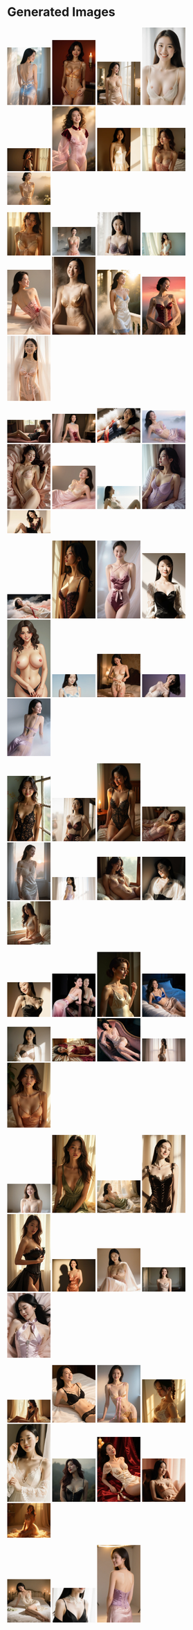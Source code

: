 # Generated Images



<img src="2025_10_24_01.webp" width="100"/> <img src="2025_10_24_02.webp" width="100"/> <img src="2025_10_24_03.webp" width="100"/> <img src="2025_10_24_04.webp" width="100"/> <img src="2025_10_24_05.webp" width="100"/> <img src="2025_10_24_06.webp" width="100"/> <img src="2025_10_24_07.webp" width="100"/> <img src="2025_10_24_08.webp" width="100"/> <img src="2025_10_24_09.webp" width="100"/>

<img src="2025_10_24_10.webp" width="100"/> <img src="2025_10_24_11.webp" width="100"/> <img src="2025_10_24_12.webp" width="100"/> <img src="2025_10_24_13.webp" width="100"/> <img src="2025_10_24_14.webp" width="100"/> <img src="2025_10_24_15.webp" width="100"/> <img src="2025_10_24_16.webp" width="100"/> <img src="2025_10_24_17.webp" width="100"/> <img src="2025_10_24_18.webp" width="100"/>

<img src="2025_10_24_19.webp" width="100"/> <img src="2025_10_24_20.webp" width="100"/> <img src="2025_10_24_21.webp" width="100"/> <img src="2025_10_24_22.webp" width="100"/> <img src="2025_10_24_23.webp" width="100"/> <img src="2025_10_24_24.webp" width="100"/> <img src="2025_10_24_25.webp" width="100"/> <img src="2025_10_24_26.webp" width="100"/> <img src="2025_10_24_27.webp" width="100"/>

<img src="2025_10_24_28.webp" width="100"/> <img src="2025_10_24_29.webp" width="100"/> <img src="2025_10_24_30.webp" width="100"/> <img src="2025_10_24_31.webp" width="100"/> <img src="2025_10_24_32.webp" width="100"/> <img src="2025_10_24_33.webp" width="100"/> <img src="2025_10_24_34.webp" width="100"/> <img src="2025_10_24_35.webp" width="100"/> <img src="2025_10_24_36.webp" width="100"/>

<img src="2025_10_24_37.webp" width="100"/> <img src="2025_10_24_38.webp" width="100"/> <img src="2025_10_24_39.webp" width="100"/> <img src="2025_10_24_40.webp" width="100"/> <img src="2025_10_24_41.webp" width="100"/> <img src="2025_10_24_42.webp" width="100"/> <img src="2025_10_24_43.webp" width="100"/> <img src="2025_10_24_44.webp" width="100"/> <img src="2025_10_24_45.webp" width="100"/>

<img src="2025_10_24_46.webp" width="100"/> <img src="2025_10_24_47.webp" width="100"/> <img src="2025_10_24_48.webp" width="100"/> <img src="2025_10_24_49.webp" width="100"/> <img src="2025_10_24_50.webp" width="100"/> <img src="2025_10_24_51.webp" width="100"/> <img src="2025_10_24_52.webp" width="100"/> <img src="2025_10_24_53.webp" width="100"/> <img src="2025_10_24_54.webp" width="100"/>

<img src="2025_10_24_55.webp" width="100"/> <img src="2025_10_24_56.webp" width="100"/> <img src="2025_10_24_57.webp" width="100"/> <img src="2025_10_24_58.webp" width="100"/> <img src="2025_10_24_59.webp" width="100"/> <img src="2025_10_24_60.webp" width="100"/> <img src="2025_10_24_61.webp" width="100"/> <img src="2025_10_24_62.webp" width="100"/> <img src="2025_10_24_63.webp" width="100"/>

<img src="2025_10_24_64.webp" width="100"/> <img src="2025_10_24_65.webp" width="100"/> <img src="2025_10_24_66.webp" width="100"/> <img src="2025_10_24_67.webp" width="100"/> <img src="2025_10_24_68.webp" width="100"/> <img src="2025_10_24_69.webp" width="100"/> <img src="2025_10_24_70.webp" width="100"/> <img src="2025_10_24_71.webp" width="100"/> <img src="2025_10_24_72.webp" width="100"/>

<img src="2025_10_24_73.webp" width="100"/> <img src="2025_10_24_74.webp" width="100"/> <img src="2025_10_24_75.webp" width="100"/>